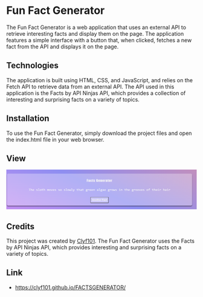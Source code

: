 # Fun Fact Generator
The Fun Fact Generator is a web application that uses an external API to retrieve interesting facts and display them on the page. The application features a simple interface with a button that, when clicked, fetches a new fact from the API and displays it on the page.

## Technologies
The application is built using HTML, CSS, and JavaScript, and relies on the Fetch API to retrieve data from an external API. The API used in this application is the Facts by API Ninjas API, which provides a collection of interesting and surprising facts on a variety of topics.

## Installation
To use the Fun Fact Generator, simply download the project files and open the index.html file in your web browser. 

## View
![Alt text](FUNFACTPIC.png)

## Credits
This project was created by [Clyf101](https://github.com/Clyf101). The Fun Fact Generator uses the Facts by API Ninjas API, which provides interesting and surprising facts on a variety of topics.

## Link
- https://clyf101.github.io/FACTSGENERATOR/

